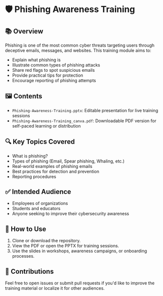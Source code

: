 # 🛡️ Phishing Awareness Training


## 📚 Overview

Phishing is one of the most common cyber threats targeting users through deceptive emails, messages, and websites. This training module aims to:

* Explain what phishing is
* Illustrate common types of phishing attacks
* Share red flags to spot suspicious emails
* Provide practical tips for protection
* Encourage reporting of phishing attempts

## 🖼️ Contents

* `Phishing-Awareness-Training.pptx`: Editable presentation for live training sessions
* `Phishing-Awareness-Training_canva.pdf`: Downloadable PDF version for self-paced learning or distribution

## 🔍 Key Topics Covered

* What is phishing?
* Types of phishing (Email, Spear phishing, Whaling, etc.)
* Real-world examples of phishing emails
* Best practices for detection and prevention
* Reporting procedures

## ✅ Intended Audience

* Employees of organizations
* Students and educators
* Anyone seeking to improve their cybersecurity awareness

## 🚀 How to Use

1. Clone or download the repository.
2. View the PDF or open the PPTX for training sessions.
3. Use the slides in workshops, awareness campaigns, or onboarding processes.

## 🤝 Contributions

Feel free to open issues or submit pull requests if you'd like to improve the training material or localize it for other audiences.
